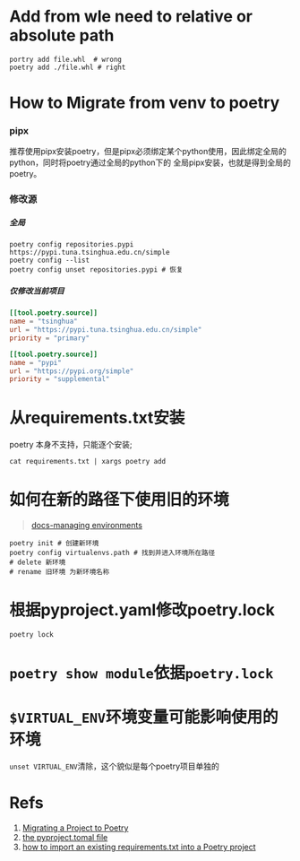 # Add from wle need to relative or absolute path
```shell
portry add file.whl  # wrong
poetry add ./file.whl # right
```
# How to Migrate from venv to poetry

### pipx

推荐使用pipx安装poetry，但是pipx必须绑定某个python使用，因此绑定全局的python，同时将poetry通过全局的python下的
全局pipx安装，也就是得到全局的poetry。

### 修改源

##### 全局

```shell
poetry config repositories.pypi https://pypi.tuna.tsinghua.edu.cn/simple
poetry config --list
poetry config unset repositories.pypi # 恢复
```

##### 仅修改当前项目

```toml
[[tool.poetry.source]]
name = "tsinghua"
url = "https://pypi.tuna.tsinghua.edu.cn/simple"
priority = "primary"

[[tool.poetry.source]]
name = "pypi"
url = "https://pypi.org/simple"
priority = "supplemental"
```

# 从requirements.txt安装

poetry 本身不支持，只能逐个安装;

```shell
cat requirements.txt | xargs poetry add
```

# 如何在新的路径下使用旧的环境

> [docs-managing environments](https://python-poetry.org/docs/managing-environments/#fish)

```shell
poetry init # 创建新环境
poetry config virtualenvs.path # 找到并进入环境所在路径
# delete 新环境
# rename 旧环境 为新环境名称
```
# 根据pyproject.yaml修改poetry.lock
`poetry lock`
# `poetry show module`依据`poetry.lock`

# `$VIRTUAL_ENV`环境变量可能影响使用的环境
`unset VIRTUAL_ENV`清除，这个貌似是每个poetry项目单独的
# Refs

1. [Migrating a Project to Poetry](https://browniebroke.com/blog/2020-10-18-migrating-project-to-poetry/)
2. [the pyproject.tomal file](https://python-poetry.org/docs/pyproject/)
3. [how to import an existing requirements.txt into a Poetry project](https://stackoverflow.com/questions/62764148/how-to-import-an-existing-requirements-txt-into-a-poetry-project)
